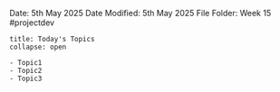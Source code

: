 Date: 5th May 2025
Date Modified: 5th May 2025
File Folder: Week 15
#projectdev

```ad-abstract
title: Today's Topics
collapse: open

- Topic1
- Topic2
- Topic3

```



